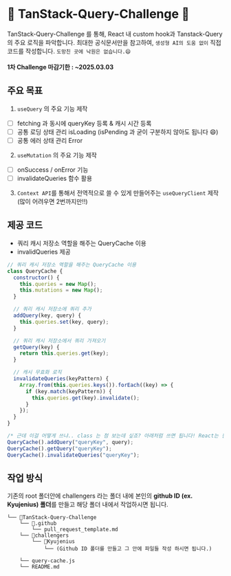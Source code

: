 # 🌴 TanStack-Query-Challenge 🌴
TanStack-Query-Challenge 를 통해, React 내 custom hook과 Tanstack-Query의 주요 로직을 파악합니다. 최대한 공식문서만을 참고하여, `생성형 AI의 도움 없이` 직접 코드를 작성합니다. `도망친 곳에 낙원은 없습니다.😄`
</br>
</br>
**1차 Challenge 마감기한 : ~2025.03.03**


## 주요 목표

1. `useQuery` 의 주요 기능 제작

- [ ] fetching 과 동시에 queryKey 등록 & 캐시 시간 등록
- [ ] 공통 로딩 상태 관리 isLoading (isPending 과 굳이 구분하지 않아도 됩니다 😄)
- [ ] 공통 에러 상태 관리 Error

2. `useMutation` 의 주요 기능 제작

- [ ] onSuccess / onError 기능
- [ ] invalidateQueries 함수 활용

3. `Context API`를 통해서 전역적으로 쓸 수 있게 만들어주는 `useQueryClient` 제작 (많이 어려우면 2번까지만!!)

## 제공 코드

- 쿼리 캐시 저장소 역할을 해주는 QueryCache 이용
- invalidQueries 제공

```javascript
// 쿼리 캐시 저장소 역할을 해주는 QueryCache 이용
class QueryCache {
  constructor() {
    this.queries = new Map();
    this.mutations = new Map();
  }

  // 쿼리 캐시 저장소에 쿼리 추가
  addQuery(key, query) {
    this.queries.set(key, query);
  }

  // 쿼리 캐시 저장소에서 쿼리 가져오기
  getQuery(key) {
    return this.queries.get(key);
  }

  // 캐시 무효화 로직
  invalidateQueries(keyPattern) {
    Array.from(this.queries.keys()).forEach((key) => {
      if (key.match(keyPattern)) {
        this.queries.get(key).invalidate();
      }
    });
  }
}

/* 근데 이걸 어떻게 쓰냐.. class 는 첨 보는데 싶죠? 아래처럼 쓰면 됩니다! React는 원래 Class 기반이었다는 거 알고 있나요? 😄 */
QueryCache().addQuery("queryKey", query);
QueryCache().getQuery("queryKey");
QueryCache().invalidateQueries("queryKey");
```

## 작업 방식

기존의 root 폴더안에 challengers 라는 폴더 내에 본인의 **github ID (ex. Kyujenius) 폴더**를 만들고 해당 폴더 내에서 작업하시면 됩니다.

```
└── 📁TanStack-Query-Challenge
    └── 📁.github
        └── pull_request_template.md
    └── 📁challengers
        └── 📁Kyujenius
            └── (Github ID 폴더를 만들고 그 안에 파일들 작성 하시면 됩니다.)

    └── query-cache.js
    └── README.md
```

